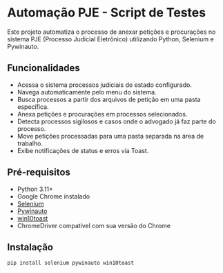 # Automação PJE - Script de Testes

Este projeto automatiza o processo de anexar petições e procurações no sistema PJE (Processo Judicial Eletrônico) utilizando Python, Selenium e Pywinauto.

## Funcionalidades

- Acessa o sistema processos judiciais do estado configurado.
- Navega automaticamente pelo menu do sistema.
- Busca processos a partir dos arquivos de petição em uma pasta específica.
- Anexa petições e procurações em processos selecionados.
- Detecta processos sigilosos e casos onde o advogado já faz parte do processo.
- Move petições processadas para uma pasta separada na área de trabalho.
- Exibe notificações de status e erros via Toast.

## Pré-requisitos

- Python 3.11+
- Google Chrome instalado
- [Selenium](https://pypi.org/project/selenium/)
- [Pywinauto](https://pypi.org/project/pywinauto/)
- [win10toast](https://pypi.org/project/win10toast/)
- ChromeDriver compatível com sua versão do Chrome

## Instalação

```sh
pip install selenium pywinauto win10toast